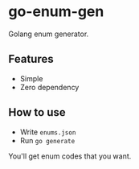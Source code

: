 # go-enum-gen
Golang enum generator.

## Features
 - Simple
 - Zero dependency

## How to use
 - Write ```enums.json```
 - Run ```go generate```

You'll get enum codes that you want.
